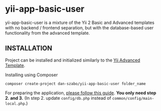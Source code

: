 yii-app-basic-user
===========
yii-app-basic-user is a mixture of the Yii 2 Basic and Advanced templates with no backend / frontend separation, but with the database-based user functionality from the advanced template.

INSTALLATION
------------
Project can be installed and initialized similarly to the [Yii Advanced Template](https://github.com/yiisoft/yii2-app-advanced/blob/master/docs/guide/start-installation.md).

Installing using Composer
~~~
composer create-project dan-szabo/yii-app-basic-user folder_name
~~~

For preparing the application, [please follow this guide](https://github.com/yiisoft/yii2-app-advanced/blob/master/docs/guide/start-installation.md#preparing-application). **You only need step 2. and 3.** (In step 2. update
`config/db.php` instead of `common/config/main-local.php`.)
